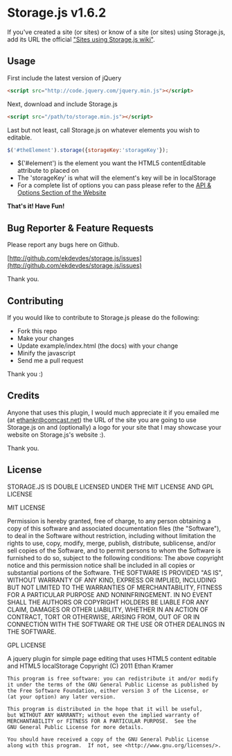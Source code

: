 Storage.js v1.6.2
=========

If you've created a site (or sites) or know of a site (or sites) using Storage.js, add its URL the official ["Sites using Storage.js wiki"](https://github.com/ekdevdes/storage.js/wiki/Sites-using-Storage.js).

Usage
-----

First include the latest version of jQuery  

``` html
<script src="http://code.jquery.com/jquery.min.js"></script>
```  

Next, download and include Storage.js  

``` html
<script src="/path/to/storage.min.js"></script>
```

Last but not least, call Storage.js on whatever elements you wish to editable.

``` javascript 
$('#theElement').storage({storageKey:'storageKey'});
```

+	$('#element') is the element you want the HTML5 contentEditable attribute to placed on
+	The 'storageKey' is what will the element's key will be in localStorage
+	For a complete list of options you can pass please refer to the [API &amp; Options Section of the Website](http://ek.alphaschildren.org/projects/storagejs/#api-options)

__That's it! Have Fun!__


Bug Reporter & Feature Requests
------------

Please report any bugs here on Github. 

[http://github.com/ekdevdes/storage.js/issues](http://github.com/ekdevdes/storage.js/issues)

Thank you.

Contributing
------------

If you would like to contribute to Storage.js please do the following:

+	Fork this repo
+	Make your changes
+	Update example/index.html (the docs) with your change
+	Minify the javascript
+	Send me a pull request

Thank you :)

Credits
-------

Anyone that uses this plugin, I would much appreciate it if you emailed me (at ethankr@comcast.net) the URL of the site you are going to use Storage.js on and (optionally) a logo for your site that I may showcase your website on Storage.js's website :).

Thank you.

License
-------

STORAGE.JS IS DOUBLE LICENSED UNDER THE MIT LICENSE AND GPL LICENSE

MIT LICENSE

Permission is hereby granted, free of charge, to any person obtaining a copy of this software and associated documentation files (the "Software"), to deal in the Software without restriction, including without limitation the rights to use, copy, modify, merge, publish, distribute, sublicense, and/or sell copies of the Software, and to permit persons to whom the Software is furnished to do so, subject to the following conditions:
The above copyright notice and this permission notice shall be included in all copies or substantial portions of the Software.
THE SOFTWARE IS PROVIDED "AS IS", WITHOUT WARRANTY OF ANY KIND, EXPRESS OR IMPLIED, INCLUDING BUT NOT LIMITED TO THE WARRANTIES OF MERCHANTABILITY, FITNESS FOR A PARTICULAR PURPOSE AND NONINFRINGEMENT. IN NO EVENT SHALL THE AUTHORS OR COPYRIGHT HOLDERS BE LIABLE FOR ANY CLAIM, DAMAGES OR OTHER LIABILITY, WHETHER IN AN ACTION OF CONTRACT, TORT OR OTHERWISE, ARISING FROM, OUT OF OR IN CONNECTION WITH THE SOFTWARE OR THE USE OR OTHER DEALINGS IN THE SOFTWARE.

GPL LICENSE

A jquery plugin for simple page editing that uses HTML5 content editable and HTML5 localStorage
	Copyright (C) 2011  Ethan Kramer

	This program is free software: you can redistribute it and/or modify
	it under the terms of the GNU General Public License as published by
	the Free Software Foundation, either version 3 of the License, or
	(at your option) any later version.

	This program is distributed in the hope that it will be useful,
	but WITHOUT ANY WARRANTY; without even the implied warranty of
	MERCHANTABILITY or FITNESS FOR A PARTICULAR PURPOSE.  See the
	GNU General Public License for more details.

	You should have received a copy of the GNU General Public License
	along with this program.  If not, see <http://www.gnu.org/licenses/>.
